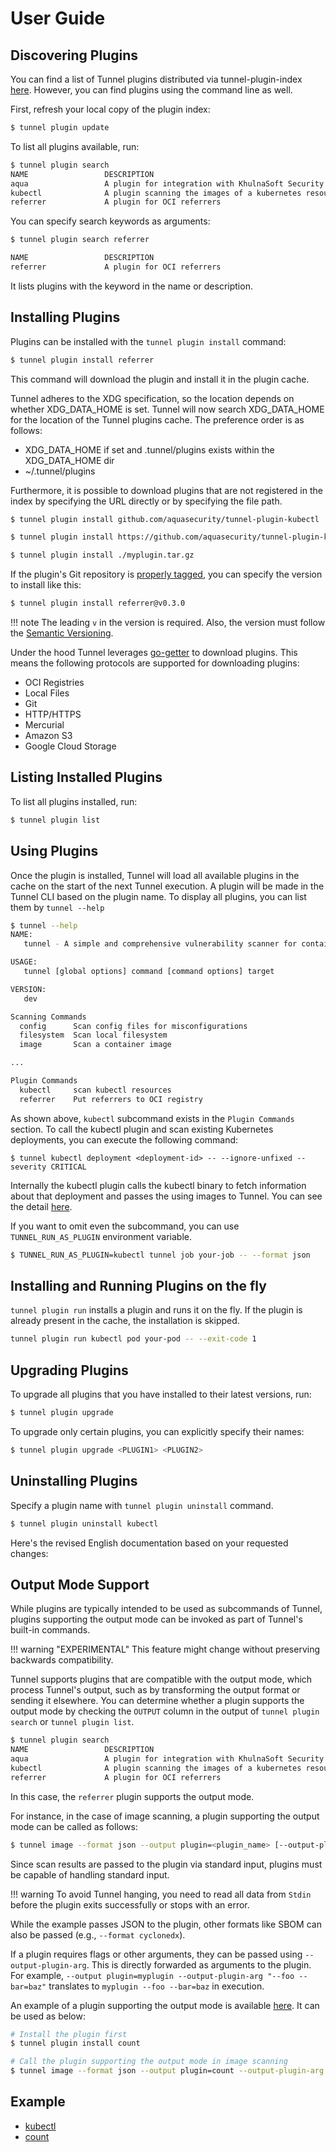 # User Guide

## Discovering Plugins

You can find a list of Tunnel plugins distributed via tunnel-plugin-index [here][tunnel-plugin-index].
However, you can find plugins using the command line as well.

First, refresh your local copy of the plugin index:

```bash
$ tunnel plugin update
```

To list all plugins available, run:

```bash
$ tunnel plugin search
NAME                 DESCRIPTION                                                  MAINTAINER           OUTPUT
aqua                 A plugin for integration with KhulnaSoft Security SaaS platform    aquasecurity
kubectl              A plugin scanning the images of a kubernetes resource        aquasecurity
referrer             A plugin for OCI referrers                                   aquasecurity           ✓
```

You can specify search keywords as arguments:

```bash
$ tunnel plugin search referrer

NAME                 DESCRIPTION                                                  MAINTAINER           OUTPUT
referrer             A plugin for OCI referrers                                   aquasecurity           ✓
```

It lists plugins with the keyword in the name or description.

## Installing Plugins

Plugins can be installed with the `tunnel plugin install` command:

```bash
$ tunnel plugin install referrer
```

This command will download the plugin and install it in the plugin cache.

Tunnel adheres to the XDG specification, so the location depends on whether XDG_DATA_HOME is set.
Tunnel will now search XDG_DATA_HOME for the location of the Tunnel plugins cache.
The preference order is as follows:

- XDG_DATA_HOME if set and .tunnel/plugins exists within the XDG_DATA_HOME dir
- ~/.tunnel/plugins

Furthermore, it is possible to download plugins that are not registered in the index by specifying the URL directly or by specifying the file path.

```bash
$ tunnel plugin install github.com/aquasecurity/tunnel-plugin-kubectl
```

```bash
$ tunnel plugin install https://github.com/aquasecurity/tunnel-plugin-kubectl/archive/refs/heads/main.zip
```

```bash
$ tunnel plugin install ./myplugin.tar.gz
```

If the plugin's Git repository is [properly tagged](./developer-guide.md#tagging-plugin-repositories), you can specify the version to install like this:

```bash
$ tunnel plugin install referrer@v0.3.0
```

!!! note
The leading `v` in the version is required. Also, the version must follow the [Semantic Versioning](https://semver.org/).

Under the hood Tunnel leverages [go-getter][go-getter] to download plugins.
This means the following protocols are supported for downloading plugins:

- OCI Registries
- Local Files
- Git
- HTTP/HTTPS
- Mercurial
- Amazon S3
- Google Cloud Storage

## Listing Installed Plugins

To list all plugins installed, run:

```bash
$ tunnel plugin list
```

## Using Plugins

Once the plugin is installed, Tunnel will load all available plugins in the cache on the start of the next Tunnel execution.
A plugin will be made in the Tunnel CLI based on the plugin name.
To display all plugins, you can list them by `tunnel --help`

```bash
$ tunnel --help
NAME:
   tunnel - A simple and comprehensive vulnerability scanner for containers

USAGE:
   tunnel [global options] command [command options] target

VERSION:
   dev

Scanning Commands
  config      Scan config files for misconfigurations
  filesystem  Scan local filesystem
  image       Scan a container image

...

Plugin Commands
  kubectl     scan kubectl resources
  referrer    Put referrers to OCI registry
```

As shown above, `kubectl` subcommand exists in the `Plugin Commands` section.
To call the kubectl plugin and scan existing Kubernetes deployments, you can execute the following command:

```
$ tunnel kubectl deployment <deployment-id> -- --ignore-unfixed --severity CRITICAL
```

Internally the kubectl plugin calls the kubectl binary to fetch information about that deployment and passes the using images to Tunnel.
You can see the detail [here][tunnel-plugin-kubectl].

If you want to omit even the subcommand, you can use `TUNNEL_RUN_AS_PLUGIN` environment variable.

```bash
$ TUNNEL_RUN_AS_PLUGIN=kubectl tunnel job your-job -- --format json
```

## Installing and Running Plugins on the fly

`tunnel plugin run` installs a plugin and runs it on the fly.
If the plugin is already present in the cache, the installation is skipped.

```bash
tunnel plugin run kubectl pod your-pod -- --exit-code 1
```

## Upgrading Plugins

To upgrade all plugins that you have installed to their latest versions, run:

```bash
$ tunnel plugin upgrade
```

To upgrade only certain plugins, you can explicitly specify their names:

```bash
$ tunnel plugin upgrade <PLUGIN1> <PLUGIN2>
```

## Uninstalling Plugins

Specify a plugin name with `tunnel plugin uninstall` command.

```bash
$ tunnel plugin uninstall kubectl
```

Here's the revised English documentation based on your requested changes:

## Output Mode Support

While plugins are typically intended to be used as subcommands of Tunnel, plugins supporting the output mode can be invoked as part of Tunnel's built-in commands.

!!! warning "EXPERIMENTAL"
This feature might change without preserving backwards compatibility.

Tunnel supports plugins that are compatible with the output mode, which process Tunnel's output, such as by transforming the output format or sending it elsewhere.
You can determine whether a plugin supports the output mode by checking the `OUTPUT` column in the output of `tunnel plugin search` or `tunnel plugin list`.

```bash
$ tunnel plugin search
NAME                 DESCRIPTION                                                  MAINTAINER           OUTPUT
aqua                 A plugin for integration with KhulnaSoft Security SaaS platform    aquasecurity
kubectl              A plugin scanning the images of a kubernetes resource        aquasecurity
referrer             A plugin for OCI referrers                                   aquasecurity           ✓
```

In this case, the `referrer` plugin supports the output mode.

For instance, in the case of image scanning, a plugin supporting the output mode can be called as follows:

```bash
$ tunnel image --format json --output plugin=<plugin_name> [--output-plugin-arg <plugin_flags>] <image_name>
```

Since scan results are passed to the plugin via standard input, plugins must be capable of handling standard input.

!!! warning
To avoid Tunnel hanging, you need to read all data from `Stdin` before the plugin exits successfully or stops with an error.

While the example passes JSON to the plugin, other formats like SBOM can also be passed (e.g., `--format cyclonedx`).

If a plugin requires flags or other arguments, they can be passed using `--output-plugin-arg`.
This is directly forwarded as arguments to the plugin.
For example, `--output plugin=myplugin --output-plugin-arg "--foo --bar=baz"` translates to `myplugin --foo --bar=baz` in execution.

An example of a plugin supporting the output mode is available [here][tunnel-plugin-count].
It can be used as below:

```bash
# Install the plugin first
$ tunnel plugin install count

# Call the plugin supporting the output mode in image scanning
$ tunnel image --format json --output plugin=count --output-plugin-arg "--published-after 2023-10-01" debian:12
```

## Example

- [kubectl][tunnel-plugin-kubectl]
- [count][tunnel-plugin-count]

[tunnel-plugin-index]: https://khulnasoft.github.io/tunnel-plugin-index/
[go-getter]: https://github.com/hashicorp/go-getter
[tunnel-plugin-kubectl]: https://github.com/aquasecurity/tunnel-plugin-kubectl
[tunnel-plugin-count]: https://github.com/aquasecurity/tunnel-plugin-count
